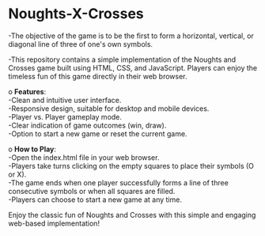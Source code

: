 # Noughts-X-Crosses

-The objective of the game is to be the first to form a horizontal, vertical, or diagonal line of three of one's own symbols.

-This repository contains a simple implementation of the Noughts and Crosses game built using HTML, CSS, and JavaScript. Players can enjoy the timeless fun of this game directly in their web browser.

o **Features**:<br>
-Clean and intuitive user interface.<br>
-Responsive design, suitable for desktop and mobile devices.<br>
-Player vs. Player gameplay mode.<br>
-Clear indication of game outcomes (win, draw).<br>
-Option to start a new game or reset the current game.


o **How to Play**:<br>
-Open the index.html file in your web browser.<br>
-Players take turns clicking on the empty squares to place their symbols (O or X).<br>
-The game ends when one player successfully forms a line of three consecutive symbols or when all squares are filled.<br>
-Players can choose to start a new game at any time.


Enjoy the classic fun of Noughts and Crosses with this simple and engaging web-based implementation!

